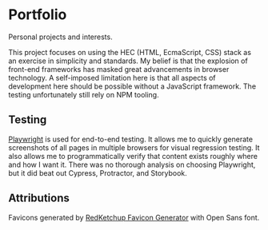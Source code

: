# Portfolio

Personal projects and interests.

This project focuses on using the HEC (HTML, EcmaScript, CSS) stack as an exercise in simplicity and standards.
My belief is that the explosion of front-end frameworks has masked great advancements in browser technology.
A self-imposed limitation here is that all aspects of development here should be possible without a JavaScript framework.
The testing unfortunately still rely on NPM tooling.

## Testing

[Playwright](https://playwright.dev/) is used for end-to-end testing.
It allows me to quickly generate screenshots of all pages in multiple browsers for visual regression testing.
It also allows me to programmatically verify that content exists roughly where and how I want it.
There was no thorough analysis on choosing Playwright, but it did beat out Cypress, Protractor, and Storybook.

## Attributions

Favicons generated by [RedKetchup Favicon Generator](https://redketchup.io/favicon-generator) with Open Sans font.
